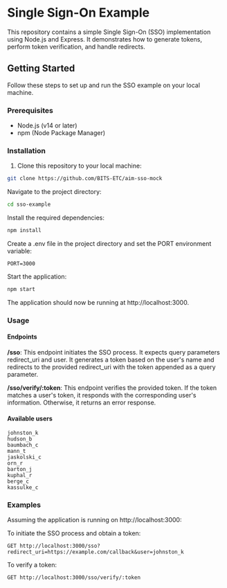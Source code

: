 # Single Sign-On Example

This repository contains a simple Single Sign-On (SSO) implementation using Node.js and Express. It demonstrates how to generate tokens, perform token verification, and handle redirects.

## Getting Started

Follow these steps to set up and run the SSO example on your local machine.

### Prerequisites

- Node.js (v14 or later)
- npm (Node Package Manager)

### Installation

1. Clone this repository to your local machine:

```sh
git clone https://github.com/BITS-ETC/aim-sso-mock
```

Navigate to the project directory:
```sh
cd sso-example
```
Install the required dependencies:
```sh
npm install
```

Create a .env file in the project directory and set the PORT environment variable:
```env
PORT=3000
```

Start the application:
```sh
npm start
```

The application should now be running at http://localhost:3000.

### Usage

#### Endpoints
**/sso**: This endpoint initiates the SSO process. It expects query parameters redirect_uri and user. It generates a token based on the user's name and redirects to the provided redirect_uri with the token appended as a query parameter.

**/sso/verify/:token**: This endpoint verifies the provided token. If the token matches a user's token, it responds with the corresponding user's information. Otherwise, it returns an error response.

#### Available users
```
johnston_k
hudson_b
baumbach_c
mann_t
jaskolski_c
orn_r
barton_j
kuphal_r
berge_c
kassulke_c
```

### Examples

Assuming the application is running on http://localhost:3000:

To initiate the SSO process and obtain a token:
```http request
GET http://localhost:3000/sso?redirect_uri=https://example.com/callback&user=johnston_k
```

To verify a token:
```http request
GET http://localhost:3000/sso/verify/:token
```
